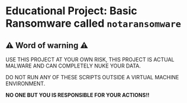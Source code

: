 # Educational Project: Basic Ransomware called `notaransomware`

## :warning: Word of warning :warning:

USE THIS PROJECT AT YOUR OWN RISK, THIS PROJECT IS ACTUAL MALWARE AND CAN COMPLETELY NUKE YOUR DATA.

DO NOT RUN ANY OF THESE SCRIPTS OUTSIDE A VIRTUAL MACHINE ENVIRONMENT.

**NO ONE BUT YOU IS RESPONSIBLE FOR YOUR ACTIONS!!**

